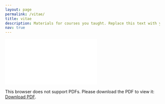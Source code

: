 ```yaml
---
layout: page
permalink: /vitae/
title: vitae
description: Materials for courses you taught. Replace this text with your description.
nav: true
---
```


<object data="/assets/pdf/long-cv-en.pdf" type="application/pdf" width="750px" height="950px">
    <embed src="/assets/pdf/long-cv-en.pdf">
        <p>This browser does not support PDFs. Please download the PDF to view it: <a href="/assets/pdf/long-cv-en.pdf">Download PDF</a>.</p>
    </embed>
</object>